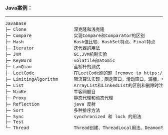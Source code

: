 ### Java案例：

----

<pre>
JavaBase
├─ Clone                  深克隆和浅克隆
├─ Compare                实现Compare和Comparator的区别
├─ Hash                   Hash值比较、HashSet特点、Final特点
├─ Iterator               迭代器的用法
├─ JVM                    GC,JVM机制实验
├─ KeyWord                volatile和atomic
├─ LanQiao                蓝桥杯的测试
├─ LeetCode               在LeetCode刷的题 [remove to https://github.com/zhihui-Yu/Leet-Code
├─ LimitingAlgorithm      限流算法实现：固定窗口，滑动窗口，漏桶，令牌桶。 [分布式redis实现可自己查询，皆有]
├─ List                   ArrayList和LinkedList的区别和删除时注意的点
├─ NiuKe                  牛客网题目
├─ Proxy                  静态代理和动态代理
├─ Reflection             java 反射
├─ Sort                   多种排序方法
├─ Sync                   synchronized 和 lock 的用法
├─ Test
└─ Thread                 Thread创建、ThreadLocal用法、Deamon守护线程 CountDownLatch和CyclicBarrier区别
</pre>